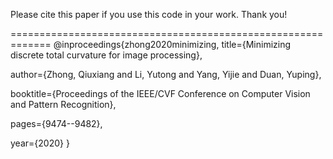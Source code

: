  Please cite this paper if you use this code in your work. Thank you!

=============================================================
@inproceedings{zhong2020minimizing,
  title={Minimizing discrete total curvature for image processing},
  
  author={Zhong, Qiuxiang and Li, Yutong and Yang, Yijie and Duan, Yuping},
  
  booktitle={Proceedings of the IEEE/CVF Conference on Computer Vision and Pattern Recognition},
  
  pages={9474--9482},
  
  year={2020}
}
